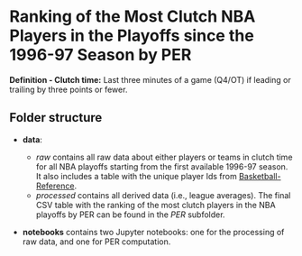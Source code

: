 # Ranking of the Most Clutch NBA Players in the Playoffs since the 1996-97 Season by PER

**Definition - Clutch time:** Last three minutes of a game (Q4/OT) if leading or trailing by three points or fewer.

## Folder structure

- **data**:
    + *raw* contains all raw data about either players or teams in clutch time for all NBA playoffs starting from the first available 1996-97 season. It also includes a table with the unique player Ids from [Basketball-Reference](https://www.basketball-reference.com/).
    + *processed* contains all derived data (i.e., league averages). The final CSV table with the ranking of the most clutch players in the NBA playoffs by PER can be found in the *PER* subfolder.
    
- **notebooks** contains two Jupyter notebooks: one for the processing of raw data, and one for PER computation.
